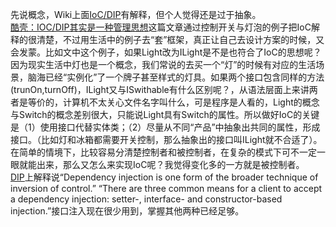 先说概念，Wiki上面[IoC/DIP](https://en.wikipedia.org/wiki/Inversion_of_control#Examples)有解释，但个人觉得还是过于抽象。<br>
[酷壳：IOC/DIP其实是一种管理思想](https://coolshell.cn/articles/9949.html "KoolShell")这篇文章通过控制开关与灯泡的例子把IoC解释的很清楚，不过用生活中的例子去“套”框架，真正让自己去设计方案的时候，又会发蒙。比如文中这个例子，如果Light改为ILight是不是也符合了IoC的思想呢？因为现实生活中灯也是一个概念，我们常说的去买一个“灯”的时候有对应的生活场景，脑海已经“实例化”了一个牌子甚至样式的灯具。如果两个接口包含同样的方法(trunOn,turnOff)，ILight又与ISwithable有什么区别呢？，从语法层面上来讲两者是等价的，计算机不太关心文件名字叫什么，可是程序是人看的，Light的概念与Switch的概念差别很大，只能说Light具有Switch的属性。所以做好IoC的关键是（1）使用接口代替实体类；（2）尽量从不同“产品”中抽象出共同的属性，形成接口。（比如灯和冰箱都需要开关控制，那么抽象出的接口叫ILight就不合适了）。在简单的情境下，比较容易分清楚控制者和被控制者，在复杂的模式下可不一定一眼就能出来，那么又怎么来实现IoC呢？我觉得变化多的一方就是被控制者。<br>
[DIP](https://en.wikipedia.org/wiki/Dependency_injection)上解释说“Dependency injection is one form of the broader technique of inversion of control.” “There are three common means for a client to accept a dependency injection: setter-, interface- and constructor-based injection.”接口注入现在很少用到，掌握其他两种已经足够。<br>
